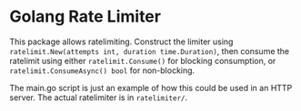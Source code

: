 # Golang Rate Limiter

This package allows ratelimiting. Construct the limiter using `ratelimit.New(attempts int, duration time.Duration)`, then
consume the ratelimit using either `ratelimit.Consume()` for blocking consumption, or `ratelimit.ConsumeAsync() bool` for
non-blocking.

The main.go script is just an example of how this could be used in an HTTP server. The actual ratelimiter is in `ratelimiter/`.